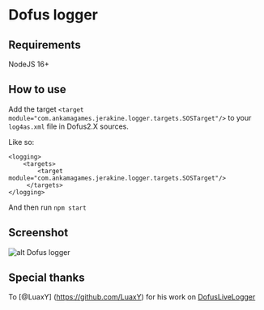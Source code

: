 # Dofus logger

## Requirements

NodeJS 16+

## How to use

Add the target `<target module="com.ankamagames.jerakine.logger.targets.SOSTarget"/>` to your `log4as.xml` file in Dofus2.X sources.

Like so:

```
<logging>
    <targets>
        <target module="com.ankamagames.jerakine.logger.targets.SOSTarget"/>
     </targets>
</logging>
```

And then run `npm start`

## Screenshot

![alt Dofus logger](https://i.ibb.co/pWDQ1dy/Capture-d-e-cran-2023-09-03-a-00-04-45.png)

## Special thanks

To [@LuaxY] (https://github.com/LuaxY) for his work on [DofusLiveLogger](https://github.com/LuaxY/Dofus-Live-Logger)

